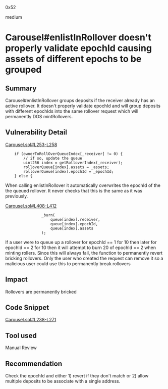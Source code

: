0x52

medium

# Carousel#enlistInRollover doesn't properly validate epochId causing assets of different epochs to be grouped

## Summary

Carousel#enlistInRollover groups deposits if the receiver already has an active rollover. It doesn't properly validate epochId and will group deposits with different epochIds into the same rollover request which will permanently DOS mintRollovers.

## Vulnerability Detail

[Carousel.sol#L253-L258](https://github.com/sherlock-audit/2023-03-Y2K/blob/main/Earthquake/src/v2/Carousel/Carousel.sol#L253-L258)

        if (ownerToRollOverQueueIndex[_receiver] != 0) {
            // if so, update the queue
            uint256 index = getRolloverIndex(_receiver);
            rolloverQueue[index].assets = _assets;
            rolloverQueue[index].epochId = _epochId;
        } else {

When calling enlistInRollover it automatically overwrites the epochId of the the queued rollover. It never checks that this is the same as it was previously. 

[Carousel.sol#L408-L412](https://github.com/sherlock-audit/2023-03-Y2K/blob/main/Earthquake/src/v2/Carousel/Carousel.sol#L408-L412)

                    _burn(
                        queue[index].receiver,
                        queue[index].epochId,
                        queue[index].assets
                    );

If a user were to queue up a rollover for epochId == 1 for 10 then later for epochId == 2 for 10 then it will attempt to burn 20 of epochId == 2 when minting rollers. Since this will always fail, the function to permanently revert bricking rollovers. Only the user who created the request can remove it so a malicious user could use this to permanently break rollovers

## Impact

Rollovers are permanently bricked

## Code Snippet

[Carousel.sol#L238-L271](https://github.com/sherlock-audit/2023-03-Y2K/blob/main/Earthquake/src/v2/Carousel/Carousel.sol#L238-L271)

## Tool used

Manual Review

## Recommendation

Check the epochId and either 1) revert if they don't match or 2) allow multiple deposits to be associate with a single address.